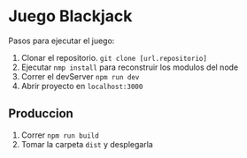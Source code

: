 # Juego Blackjack

Pasos para ejecutar el juego:

1. Clonar el repositorio. ```git clone [url.repositorio]```
2. Ejecutar ```nmp install``` para reconstruir los modulos del node
3. Correr el devServer ```npm run dev```
4. Abrir proyecto en ```localhost:3000```

## Produccion 

1. Correr ```npm run build```
2. Tomar la carpeta ```dist``` y desplegarla